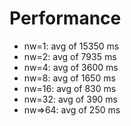 # Performance

- nw=1: avg of 15350 ms 
- nw=2: avg of 7935  ms
- nw=4: avg of 3600  ms
- nw=8: avg of 1650  ms
- nw=16: avg of 830  ms
- nw=32: avg of 390  ms
- nw=>64: avg of 250  ms